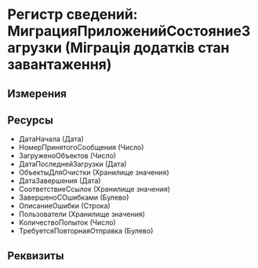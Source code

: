 ﻿# Регистр сведений: МиграцияПриложенийСостояниеЗагрузки (Міграція додатків стан завантаження)

## Измерения


## Ресурсы

- ДатаНачала (Дата)
- НомерПринятогоСообщения (Число)
- ЗагруженоОбъектов (Число)
- ДатаПоследнейЗагрузки (Дата)
- ОбъектыДляОчистки (Хранилище значения)
- ДатаЗавершения (Дата)
- СоответствиеСсылок (Хранилище значения)
- ЗавершеноСОшибками (Булево)
- ОписаниеОшибки (Строка)
- Пользователи (Хранилище значения)
- КоличествоПопыток (Число)
- ТребуетсяПовторнаяОтправка (Булево)

## Реквизиты


